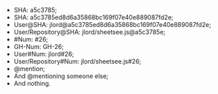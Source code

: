 *   SHA: a5c3785;
*   SHA: a5c3785ed8d6a35868bc169f07e40e889087fd2e;
*   User@SHA: jlord@a5c3785ed8d6a35868bc169f07e40e889087fd2e;
*   User/Repository@SHA: jlord/sheetsee.js@a5c3785e;
*   #Num: #26;
*   GH-Num: GH-26;
*   User#Num: jlord#26;
*   User/Repository#Num: jlord/sheetsee.js#26;
*   @mention;
*   And @mentioning someone else;
*   And nothing.
